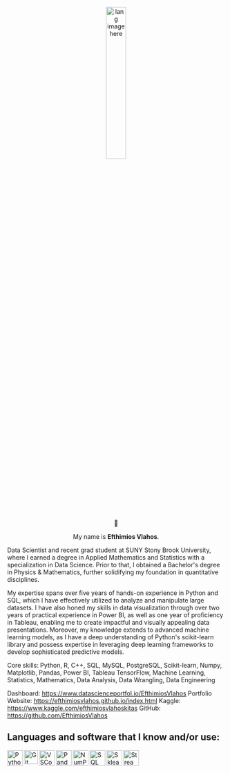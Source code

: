 <p align="center"><img width="30%" src="https://github.com/alansmathew/alansmathew/raw/master/lang.gif" alt="lang image here" /></p>

<p align="center"> 👋 </p>
<p align='center'>
  My name is <b>Efthimios Vlahos</b>.<br/>

Data Scientist and recent grad student at SUNY Stony Brook University, where I earned a degree in Applied Mathematics and Statistics with a specialization in Data Science. Prior to that, I obtained a Bachelor's degree in Physics & Mathematics, further solidifying my foundation in quantitative disciplines.

My expertise spans over five years of hands-on experience in Python and SQL, which I have effectively utilized to analyze and manipulate large datasets. I have also honed my skills in data visualization through over two years of practical experience in Power BI, as well as one year of proficiency in Tableau, enabling me to create impactful and visually appealing data presentations. Moreover, my knowledge extends to advanced machine learning models, as I have a deep understanding of Python's scikit-learn library and possess expertise in leveraging deep learning frameworks to develop sophisticated predictive models.

Core skills:
Python, R, C++, SQL, MySQL, PostgreSQL, Scikit-learn, Numpy, Matplotlib, Pandas, Power BI, Tableau TensorFlow, Machine Learning, Statistics, Mathematics, Data Analysis, Data Wrangling, Data Engineering

Dashboard: https://www.datascienceportfol.io/EfthimiosVlahos
Portfolio Website: https://efthimiosvlahos.github.io/index.html
Kaggle: https://www.kaggle.com/efthimiosvlahoskitas
GitHub: https://github.com/EfthimiosVlahos

## Languages and software that I know and/or use:

<img align = 'left' alt = 'Python' width='36px' src="https://user-images.githubusercontent.com/55111154/100546857-8ba9c700-3289-11eb-9627-ae469441946b.png"/>

<img align="left" alt="Git" width="32px" src= "https://user-images.githubusercontent.com/55111154/100549956-74280980-329c-11eb-8b47-62b3ea97e5ca.png"/>

<img align="left" alt="VSCode" width="36px" src= "https://user-images.githubusercontent.com/55111154/100549504-41304680-3299-11eb-811c-570aae79deba.png"/>

<img align="left" alt="Pandas" width="36px" src= "https://encrypted-tbn0.gstatic.com/images?q=tbn:ANd9GcQj7YWmxNmbuzSB7RyPFlM99xnJMAre6eEj1OhL9EYo&s"/>

<img align="left" alt="NumPy" width="36px" src= "https://user-images.githubusercontent.com/67586773/105040771-43887300-5a88-11eb-9f01-bee100b9ef22.png"/>

<img align="left" alt="SQL" width="36px" src= "https://www.freeiconspng.com/thumbs/sql-server-icon-png/sql-server-icon-png-29.png"/>

<img align="left" alt="Sklearn" width="36px" src= "https://e7.pngegg.com/pngimages/309/384/png-clipart-scikit-learn-python-computer-icons-scikit-machine-learning-learning-text-orange-thumbnail.png"/>

<img align="left" alt="Streamlit" width="36px" src= "https://user-images.githubusercontent.com/88608935/187243256-b5b07944-acca-44e4-b1f5-e78e1d0d9376.png"/>



<br/>
<br/>
<br/>

  
</p>


<!---
EfthimiosVlahos/EfthimiosVlahos is a ✨ special ✨ repository because its `README.md` (this file) appears on your GitHub profile.
You can click the Preview link to take a look at your changes.
--->
